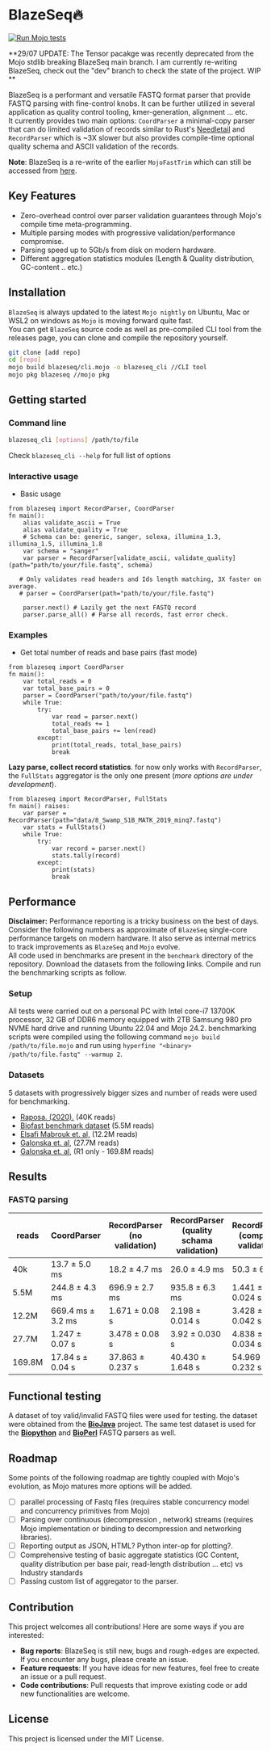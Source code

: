 
# BlazeSeq🔥

[![Run Mojo tests](https://github.com/MoSafi2/BlazeSeq/actions/workflows/run-tests.yml/badge.svg)](https://github.com/MoSafi2/BlazeSeq/actions/workflows/run-tests.yml)

**29/07 UPDATE: The Tensor pacakge was recently deprecated from the Mojo stdlib breaking BlazeSeq main branch. I am currently re-writing BlazeSeq, check out the "dev" branch to check the state of the project. WIP
**

BlazeSeq is a performant and versatile FASTQ format parser that provide FASTQ parsing with fine-control knobs. It can be further utilized in several application as quality control tooling, kmer-generation, alignment ... etc.  
It currently provides two main options: `CoordParser` a minimal-copy parser that can do limited validation of records similar to Rust's [Needletail](https://github.com/onecodex/needletail/tree/master) and `RecordParser` which is ~3X slower but also provides compile-time optional quality schema and ASCII validation of the records.

**Note**: BlazeSeq is a re-write of the earlier `MojoFastTrim` which can still be accessed from [here](https://github.com/MoSafi2/BlazeSeq/tree/MojoFastTrim).

## Key Features

* Zero-overhead control over parser validation guarantees through Mojo's compile time meta-programming.
* Multiple parsing modes with progressive validation/performance compromise.
* Parsing speed up to 5Gb/s from disk on modern hardware.
* Different aggregation statistics modules (Length & Quality distribution, GC-content .. etc.)

## Installation

`BlazeSeq`  is always updated to the latest `Mojo nightly` on Ubuntu, Mac or WSL2 on windows as `Mojo` is moving forward quite fast.  
You can get `BlazeSeq` source code as well as pre-compiled CLI tool from the releases page, you can clone and compile the repository yourself.

```bash
git clone [add repo]
cd [repo]
mojo build blazeseq/cli.mojo -o blazeseq_cli //CLI tool
mojo pkg blazeseq //mojo pkg
```

## Getting started

### Command line

```bash
blazeseq_cli [options] /path/to/file
```

Check `blazeseq_cli --help` for full list of options

### Interactive usage

* Basic usage

```mojo
from blazeseq import RecordParser, CoordParser
fn main():
    alias validate_ascii = True
    alias validate_quality = True
    # Schema can be: generic, sanger, solexa, illumina_1.3, illumina_1.5, illumina_1.8
    var schema = "sanger"
    var parser = RecordParser[validate_ascii, validate_quality](path="path/to/your/file.fastq", schema)

   # Only validates read headers and Ids length matching, 3X faster on average.
   # parser = CoordParser(path="path/to/your/file.fastq") 

    parser.next() # Lazily get the next FASTQ record
    parser.parse_all() # Parse all records, fast error check.

```

### Examples

* Get total number of reads and base pairs (fast mode)

```mojo
from blazeseq import CoordParser
fn main():
    var total_reads = 0
    var total_base_pairs = 0
    parser = CoordParser("path/to/your/file.fastq")
    while True:
        try:
            var read = parser.next()
            total_reads += 1
            total_base_pairs += len(read)
        except:
            print(total_reads, total_base_pairs)
            break

```

**Lazy parse, collect record statistics**. for now only works with `RecordParser`, the `FullStats` aggregator is the only one present (_more options are under development_).

```mojo
from blazeseq import RecordParser, FullStats
fn main() raises:
    var parser = RecordParser(path="data/8_Swamp_S1B_MATK_2019_minq7.fastq")
    var stats = FullStats()
    while True:
        try:
            var record = parser.next()
            stats.tally(record)
        except:
            print(stats)
            break
```

## Performance

**Disclaimer:** Performance reporting is a tricky business on the best of days. Consider the following numbers as approximate of `BlazeSeq` single-core performance targets on modern hardware. It also serve as internal metrics to track improvements as `BlazeSeq` and `Mojo` evolve.  
All code used in benchmarks are present in the `benchmark` directory of the repository. Download the datasets from the following links. Compile and run the benchmarking scripts as follow.

### Setup

All tests were carried out on a personal PC with Intel core-i7 13700K processor, 32 GB of DDR6 memory equipped with 2TB Samsung 980 pro NVME hard drive and running Ubuntu 22.04 and Mojo 24.2. benchmarking scripts were compiled using the following command `mojo build /path/to/file.mojo` and run using `hyperfine "<binary> /path/to/file.fastq" --warmup 2`.

### Datasets

5 datasets with progressively bigger sizes and number of reads were used for benchmarking.

* [Raposa. (2020).](https://zenodo.org/records/3736457/files/9_Swamp_S2B_rbcLa_2019_minq7.fastq?download=1) (40K reads)
* [Biofast benchmark dataset](https://github.com/lh3/biofast/releases/tag/biofast-data-v1) (5.5M reads)
* [Elsafi Mabrouk et. al,](https://www.ebi.ac.uk/ena/browser/view/SRR16012060) (12.2M reads)
* [Galonska et. al,](https://www.ebi.ac.uk/ena/browser/view/SRR4381936) (27.7M reads)
* [Galonska et. al,](https://www.ebi.ac.uk/ena/browser/view/SRR4381933) (R1 only - 169.8M reads)

## Results

### FASTQ parsing

| reads  | CoordParser     | RecordParser (no validation) | RecordParser <br> (quality schama validation) | RecordParser (complete validation) |
| ------ | --------------- | ---------------------------- | --------------------------------------------- | ---------------------------------- |
| 40k    | 13.7 ± 5.0 ms   | 18.2 ± 4.7 ms                | 26.0 ± 4.9 ms                                 | 50.3 ± 6.3 ms                      |
| 5.5M   | 244.8 ± 4.3 ms  | 696.9 ± 2.7 ms               | 935.8 ± 6.3 ms                                | 1.441 ± 0.024 s                    |
| 12.2M  | 669.4 ms ± 3.2 ms| 1.671 ± 0.08 s               | 2.198 ± 0.014 s                               | 3.428 ± 0.042 s                    |
| 27.7M  | 1.247 ± 0.07 s  | 3.478 ± 0.08 s               | 3.92 ± 0.030 s                                | 4.838 ± 0.034 s                    |
| 169.8M | 17.84 s ± 0.04 s| 37.863 ±  0.237 s            | 40.430 ±  1.648 s                             | 54.969 ± 0.232 s                   |

## Functional testing

A dataset of toy valid/invalid FASTQ files were used for testing.
the dataset were obtained from the [**BioJava**](https://github.com/biojava/biojava/tree/master/biojava-genome%2Fsrc%2Ftest%2Fresources%2Forg%2Fbiojava%2Fnbio%2Fgenome%2Fio%2Ffastq) project.
The same test dataset is used for the [**Biopython**](https://biopython.org/) and [**BioPerl**](https://bioperl.org/) FASTQ parsers as well.  

## Roadmap

Some points of the following roadmap are tightly coupled with Mojo's evolution, as Mojo matures more options will be added.

* [ ] parallel processing of Fastq files (requires stable concurrency model and concurrency primitives from Mojo)
* [ ] Parsing over continuous (decompression , network) streams (requires Mojo implementation or binding to decompression and networking libraries).
* [ ] Reporting output as JSON, HTML? Python inter-op for plotting?.
* [ ] Comprehensive testing of basic aggregate statistics (GC Content, quality distribution per  base pair, read-length distribution ... etc) vs Industry standards
* [ ] Passing custom list of aggregator to the parser.

## Contribution

This project welcomes all contributions! Here are some ways if you are interested:

* **Bug reports**: BlazeSeq is still new, bugs and rough-edges are expected. If you encounter any bugs, please create an issue.
* **Feature requests**: If you have ideas for new features, feel free to create an issue or a pull request.
* **Code contributions**: Pull requests that improve existing code or add new functionalities are welcome.

## License

This project is licensed under the MIT License.
